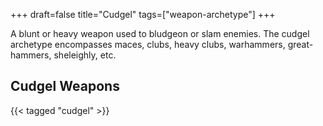 +++
draft=false
title="Cudgel"
tags=["weapon-archetype"]
+++

A blunt or heavy weapon used to bludgeon or slam enemies. The cudgel archetype encompasses maces, clubs, heavy clubs, warhammers, great-hammers, sheleighly, etc.

## Cudgel Weapons

{{< tagged "cudgel" >}}
